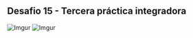 ## Desafio 15 - Tercera práctica integradora
![Imgur](https://imgur.com/7DwByZM.png)
![Imgur](https://imgur.com/PrHYvmr.png)